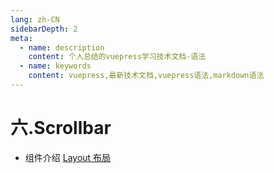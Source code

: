 ```yaml
---
lang: zh-CN
sidebarDepth: 2
meta:
  - name: description
    content: 个人总结的vuepress学习技术文档-语法
  - name: keywords
    content: vuepress,最新技术文档,vuepress语法,markdown语法
---
```


# 六.Scrollbar
- 组件介绍
  [Layout 布局](https://element-plus.gitee.io/#/zh-CN/component/layout)